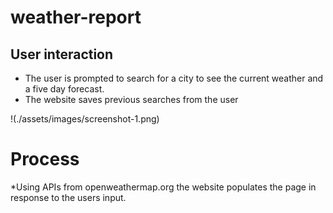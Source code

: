 # weather-report

## User interaction
* The user is prompted to search for a city to see the current weather and a five day forecast.
* The website saves previous searches from the user

!(./assets/images/screenshot-1.png)

# Process
*Using APIs from openweathermap.org the website populates the page in response to the users input.

